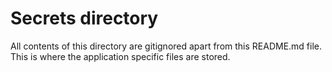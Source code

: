 # Secrets directory

All contents of this directory are gitignored apart from this README.md file.
This is where the application specific files are stored.

